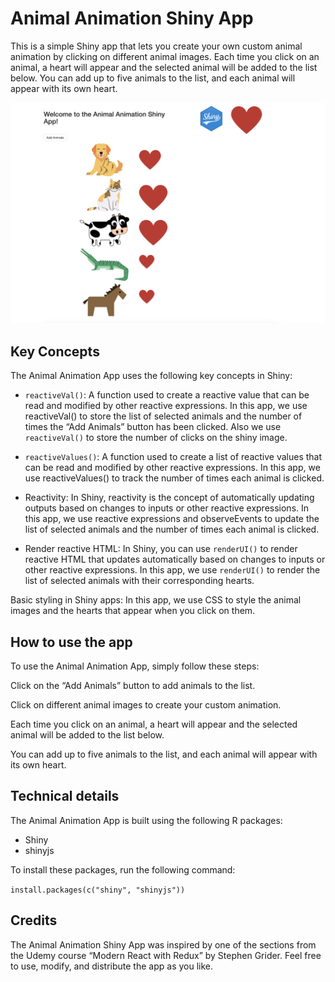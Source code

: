 
# Animal Animation Shiny App

This is a simple Shiny app that lets you create your own custom animal
animation by clicking on different animal images. Each time you click on
an animal, a heart will appear and the selected animal will be added to
the list below. You can add up to five animals to the list, and each
animal will appear with its own heart.

![animals](www/animalsApp.png)

## Key Concepts

The Animal Animation App uses the following key concepts in Shiny:

- `reactiveVal()`: A function used to create a reactive value that can
  be read and modified by other reactive expressions. In this app, we
  use reactiveVal() to store the list of selected animals and the number
  of times the “Add Animals” button has been clicked. Also we use
  `reactiveVal()` to store the number of clicks on the shiny image.

- `reactiveValues()`: A function used to create a list of reactive
  values that can be read and modified by other reactive expressions. In
  this app, we use reactiveValues() to track the number of times each
  animal is clicked.

- Reactivity: In Shiny, reactivity is the concept of automatically
  updating outputs based on changes to inputs or other reactive
  expressions. In this app, we use reactive expressions and
  observeEvents to update the list of selected animals and the number of
  times each animal is clicked.

- Render reactive HTML: In Shiny, you can use `renderUI()` to render
  reactive HTML that updates automatically based on changes to inputs or
  other reactive expressions. In this app, we use `renderUI()` to render
  the list of selected animals with their corresponding hearts.

Basic styling in Shiny apps: In this app, we use CSS to style the animal
images and the hearts that appear when you click on them.

## How to use the app

To use the Animal Animation App, simply follow these steps:

Click on the “Add Animals” button to add animals to the list.

Click on different animal images to create your custom animation.

Each time you click on an animal, a heart will appear and the selected
animal will be added to the list below.

You can add up to five animals to the list, and each animal will appear
with its own heart.

## Technical details

The Animal Animation App is built using the following R packages:

- Shiny
- shinyjs

To install these packages, run the following command:

`install.packages(c("shiny", "shinyjs"))`

## Credits

The Animal Animation Shiny App was inspired by one of the sections from the Udemy course “Modern React with Redux” by Stephen Grider. Feel free to use, modify, and distribute the app as you like.
